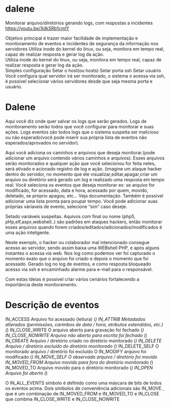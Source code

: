 # dalene
Monitorar arquivo/diretórios gerando logs, com respostas a incidentes
https://youtu.be/XdkSRb1cmIY

Objetivo principal é trazer maior facilidade de implementação e monitoramento de eventos e incidentes de segurança da informação nos servidores
Utiliza inode do kernel do linux, ou seja, monitora em tempo real, capaz de realizar resposta e gerar log da ação.
<br>
Utiliza inode do kernel do linux, ou seja, monitora em tempo real, capaz de realizar resposta e gerar log da ação.
<br>
Simples configuração
Setar o host(ou hosts)
Setar porta ssh
Setar usuário
Você configura qual servidor irá ser monitorado, o sistema o acessa via ssh, é possível selecionar vários servidores desde que seja mesma porta e usuário.
# Dalene

Aqui você diz onde quer salvar os logs que serão gerados.
Logs de monitoramento serão todos que você configurar para monitorar e suas ações.
Logs eventos são todos logs que o sistema suspeita ser malicioso ou não esperado(você pode inserir sua própria lista de eventos não esperados/aprovados no servidor).

Aqui você adiciona os caminhos e arquivos que deseja monitorar.(pode adicionar um arquivo contendo vários caminhos e arquivos). Esses arquivos serão monitorados e qualquer ação que você selecionou for feita neles, será ativado e acionado registro de log e ação. (imagine um ataque hacker dentro do servidor, no momento que ele visualizar,editar,apagar,criar um arquivo ou diretório será gerado um log e realizado uma resposta em tempo real.
Você seleciona os eventos que deseja monitorar ex: se arquivo for modificado, for acessado, data e hora, acessado por quem, movido, deletado, se próprio apagou, etc… Veja documentação.
Também é possível adicionar uma lista pronta para poupar tempo.
Você pode adicionar suas próprias váriaveis de evento, selecione “sim” caso deseje.

Setado variáveis suspeitas. Aquivos com final ou nome (php5, pHp,elf,aspx,webshell..) são padrões em ataques hackers, então monitorar esses arquivos quando forem criados/editados/adicionados/modificados é uma ação inteligente.

Neste exemplo, o hacker ou colaborador mal intencionado consegue acesso ao servidor, sendo assim baixa uma WEBshell PHP, e após alguns instantes o acessa via web.
Nos log como podemos ver foi capturado o momento exato que o arquivo foi criado e depois o momento que foi acessado. Gerado log no log de eventos, e como resposta bloqueado acesso via ssh e encaminhado alarme para e-mail para o responsável.

Com estas ideias é possível criar vários cenários fortalecendo a importância deste monitoramento.

# Descrição de eventos

IN_ACCESS Arquivo foi acessado (leitura) (*)
IN_ATTRIB Metadados alterados (permissões, carimbos de data / hora, atributos estendidos, etc.) (*)
IN_CLOSE_WRITE O arquivo aberto para gravação foi fechado (*)
IN_CLOSE_NOWRITE Arquivo não aberto para escrita foi fechado (*)
IN_CREATE Arquivo / diretório criado no diretório monitorado (*)
IN_DELETE Arquivo / diretório excluído do diretório monitorado (*)
IN_DELETE_SELF O monitorado arquivo / diretório foi excluído
O IN_MODIFY arquivo foi modificado (*)
IN_MOVE_SELF O observado arquivo / diretório foi movido
IN_MOVED_FROM Arquivo movido para fora do diretório monitorado (*)
IN_MOVED_TO Arquivo movido para o diretório monitorado (*)
IN_OPEN Arquivo foi aberto (*) 

O IN_ALL_EVENTS símbolo é definido como uma máscara de bits de todos os eventos acima. Dois símbolos de conveniência adicionais são IN_MOVE , que é um combinação de IN_MOVED_FROM e IN_MOVED_TO e IN_CLOSE que combina IN_CLOSE_WRITE e IN_CLOSE_NOWRITE
